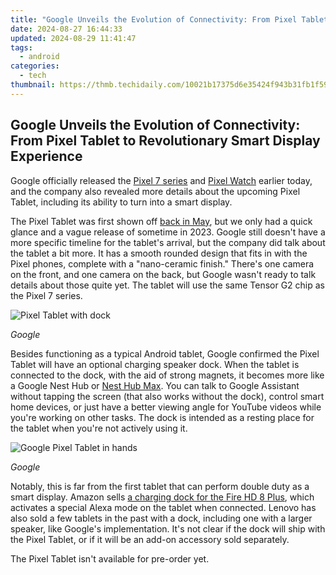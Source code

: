 ```yaml
---
title: "Google Unveils the Evolution of Connectivity: From Pixel Tablet to Revolutionary Smart Display Experience"
date: 2024-08-27 16:44:33
updated: 2024-08-29 11:41:47
tags:
  - android
categories:
  - tech
thumbnail: https://thmb.techidaily.com/10021b17375d6e35424f943b31fb1f59b98c4b332e933017960911271c0d2245.jpg
---
```


## Google Unveils the Evolution of Connectivity: From Pixel Tablet to Revolutionary Smart Display Experience

Google officially released the [Pixel 7 series](https://ios-pokemon-go.techidaily.com/in-2024-why-cant-i-install-the-ipogo-on-apple-iphone-se-drfone-by-drfone-virtual-ios/) and [Pixel Watch](https://fox-friendly.techidaily.com/2024-approved-mastery-in-making-sense-top-6-persuasive-video-types/) earlier today, and the company also revealed more details about the upcoming Pixel Tablet, including its ability to turn into a smart display.

 The Pixel Tablet was first shown off [back in May](https://instagram-video-recordings.techidaily.com/updated-2024-approved-insta-gurus-guide-the-essential-hashtags-you-need-today/), but we only had a quick glance and a vague release of sometime in 2023\. Google still doesn't have a more specific timeline for the tablet's arrival, but the company did talk about the tablet a bit more. It has a smooth rounded design that fits in with the Pixel phones, complete with a "nano-ceramic finish." There's one camera on the front, and one camera on the back, but Google wasn't ready to talk details about those quite yet. The tablet will use the same Tensor G2 chip as the Pixel 7 series.

![Pixel Tablet with dock](https://static1.howtogeekimages.com/wordpress/wp-content/uploads/2022/10/screenshot-10-06-2022-110051.jpg) 

_Google_

 Besides functioning as a typical Android tablet, Google confirmed the Pixel Tablet will have an optional charging speaker dock. When the tablet is connected to the dock, with the aid of strong magnets, it becomes more like a Google Nest Hub or [Nest Hub Max](https://www.reviewgeek.com/26226/the-nest-hub-max-best-smart-display-for-your-kitchen-or-living-room/). You can talk to Google Assistant without tapping the screen (that also works without the dock), control smart home devices, or just have a better viewing angle for YouTube videos while you're working on other tasks. The dock is intended as a resting place for the tablet when you're not actively using it.

![Google Pixel Tablet in hands](https://static1.howtogeekimages.com/wordpress/wp-content/uploads/2022/10/screenshot-10-06-2022-105959.jpg) 

_Google_

 Notably, this is far from the first tablet that can perform double duty as a smart display. Amazon sells [a charging dock for the Fire HD 8 Plus](https://www.amazon.com/Made-Amazon-Wireless-Charging-compatible/dp/B085RVS6FV?tag=hotoge-20&ascsubtag=UUhtgUeUpU204118&asc%5Frefurl=https%3A%2F%2Fwww.howtogeek.com%2F838645%2Fgoogles-pixel-tablet-will-turn-into-a-smart-display%2F&asc%5Fcampaign=Short-Term), which activates a special Alexa mode on the tablet when connected. Lenovo has also sold a few tablets in the past with a dock, including one with a larger speaker, like Google's implementation. It's not clear if the dock will ship with the Pixel Tablet, or if it will be an add-on accessory sold separately.

 The Pixel Tablet isn't available for pre-order yet.

<ins class="adsbygoogle"
     style="display:block"
     data-ad-format="autorelaxed"
     data-ad-client="ca-pub-7571918770474297"
     data-ad-slot="1223367746"></ins>



<ins class="adsbygoogle"
     style="display:block"
     data-ad-client="ca-pub-7571918770474297"
     data-ad-slot="8358498916"
     data-ad-format="auto"
     data-full-width-responsive="true"></ins>
